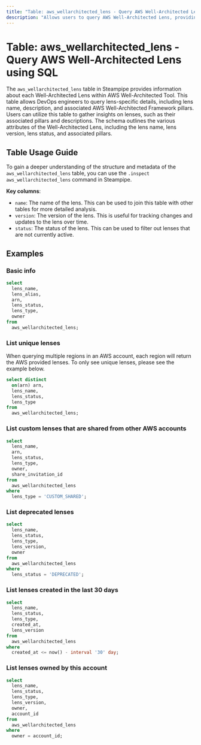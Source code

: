 ```yaml
---
title: "Table: aws_wellarchitected_lens - Query AWS Well-Architected Lens using SQL"
description: "Allows users to query AWS Well-Architected Lens, providing details about each lens such as its name, description, and associated AWS Well-Architected Framework pillars."
---
```


# Table: aws_wellarchitected_lens - Query AWS Well-Architected Lens using SQL

The `aws_wellarchitected_lens` table in Steampipe provides information about each Well-Architected Lens within AWS Well-Architected Tool. This table allows DevOps engineers to query lens-specific details, including lens name, description, and associated AWS Well-Architected Framework pillars. Users can utilize this table to gather insights on lenses, such as their associated pillars and descriptions. The schema outlines the various attributes of the Well-Architected Lens, including the lens name, lens version, lens status, and associated pillars.

## Table Usage Guide

To gain a deeper understanding of the structure and metadata of the `aws_wellarchitected_lens` table, you can use the `.inspect aws_wellarchitected_lens` command in Steampipe.

**Key columns**:

- `name`: The name of the lens. This can be used to join this table with other tables for more detailed analysis.
- `version`: The version of the lens. This is useful for tracking changes and updates to the lens over time.
- `status`: The status of the lens. This can be used to filter out lenses that are not currently active.

## Examples

### Basic info

```sql
select
  lens_name,
  lens_alias,
  arn,
  lens_status,
  lens_type,
  owner
from
  aws_wellarchitected_lens;
```

### List unique lenses

When querying multiple regions in an AWS account, each region will return the AWS provided lenses. To only see unique lenses, please see the example below.

```sql
select distinct
  on(arn) arn,
  lens_name,
  lens_status,
  lens_type
from
  aws_wellarchitected_lens;
```

### List custom lenses that are shared from other AWS accounts

```sql
select
  lens_name,
  arn,
  lens_status,
  lens_type,
  owner,
  share_invitation_id
from
  aws_wellarchitected_lens
where
  lens_type = 'CUSTOM_SHARED';
```

### List deprecated lenses

```sql
select
  lens_name,
  lens_status,
  lens_type,
  lens_version,
  owner
from
  aws_wellarchitected_lens
where
  lens_status = 'DEPRECATED';
```

### List lenses created in the last 30 days

```sql
select
  lens_name,
  lens_status,
  lens_type,
  created_at,
  lens_version
from
  aws_wellarchitected_lens
where
  created_at <= now() - interval '30' day;
```

### List lenses owned by this account

```sql
select
  lens_name,
  lens_status,
  lens_type,
  lens_version,
  owner,
  account_id
from
  aws_wellarchitected_lens
where
  owner = account_id;
```
